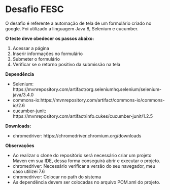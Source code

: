 <h1>Desafio FESC</h1>

O desafio é referente a automação de tela de um formulário criado no google. Foi utilizado a linguagem Java 8, Selenium e cucumber.

**O teste deve obedecer os passos abaixo:**
<ol>
  <li>Acessar a página</li>
  <li>Inserir informações no formulário</li>
  <li>Submeter o formulário</li>
  <li>Verificar se o retorno positivo da submissão na tela</li>
</ol>

**Dependência**
<ul>
  <li>Selenium: https://mvnrepository.com/artifact/org.seleniumhq.selenium/selenium-java/3.4.0</li>
  <li>commons-io:https://mvnrepository.com/artifact/commons-io/commons-io/2.6</li>
  <li>cucumber-junit: https://mvnrepository.com/artifact/info.cukes/cucumber-junit/1.2.5</li>
</ul>

**Downloads:**
<ul>
  <li>chromedriver: https://chromedriver.chromium.org/downloads</li>
</ul>

**Observações**
<ul>
  <li>Ao realizar o clone do repositório será necessário criar um projeto Maven em sua IDE, dessa forma conseguirá abrir e executar o projeto.</li>
  <li>chromedriver: Necessário verificar a versão do seu navegador, meu caso utilizei 7.6</li>
  <li>chromedriver: Colocar no path do sistema</li>
  <li>As dependência devem ser colocadas no arquivo POM.xml do projeto.</li>
</ul>

